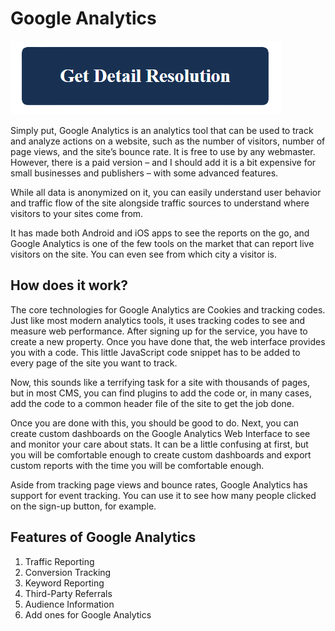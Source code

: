 # Google Analytics

[![google analytics](blue.png)](https://github.com/metawords/google.analytics)


Simply put, Google Analytics is an analytics tool that can be used to track and analyze actions on a website, such as the number of visitors, number of page views, and the site’s bounce rate. It is free to use by any webmaster. However, there is a paid version – and I should add it is a bit expensive for small businesses and publishers – with some advanced features.

While all data is anonymized on it, you can easily understand user behavior and traffic flow of the site alongside traffic sources to understand where visitors to your sites come from.

It has made both Android and iOS apps to see the reports on the go, and Google Analytics is one of the few tools on the market that can report live visitors on the site. You can even see from which city a visitor is.

## How does it work?

The core technologies for Google Analytics are Cookies and tracking codes. Just like most modern analytics tools, it uses tracking codes to see and measure web performance. After signing up for the service, you have to create a new property. Once you have done that, the web interface provides you with a code. This little JavaScript code snippet has to be added to every page of the site you want to track.

Now, this sounds like a terrifying task for a site with thousands of pages, but in most CMS, you can find plugins to add the code or, in many cases, add the code to a common header file of the site to get the job done.

Once you are done with this, you should be good to do. Next, you can create custom dashboards on the Google Analytics Web Interface to see and monitor your care about stats. It can be a little confusing at first, but you will be comfortable enough to create custom dashboards and export custom reports with the time you will be comfortable enough.

Aside from tracking page views and bounce rates, Google Analytics has support for event tracking. You can use it to see how many people clicked on the sign-up button, for example.


## Features of Google Analytics

1. Traffic Reporting
2. Conversion Tracking
3. Keyword Reporting
4. Third-Party Referrals
5. Audience Information
6. Add ones for Google Analytics
